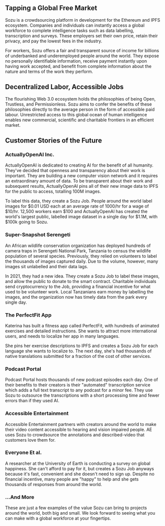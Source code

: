 ## Tapping a Global Free Market

Sozu is a crowdsourcing platform in development for the Ethereum and IPFS ecosystem. Companies and individuals can instantly access a global workforce to complete intelligence tasks such as data labelling, transcription and surveys. These employers set their own price, retain their privacy, and pay the lowest fees in the industry.

For workers, Sozu offers a fair and transparent source of income for billions of underbanked and underemployed people around the world. They expose no personally identifiable information, receive payment instantly upon having work accepted, and benefit from complete information about the nature and terms of the work they perform.


## Decentralized Labor, Accessible Jobs

The flourishing Web 3.0 ecosystem holds the philosophies of being Open, Trustless, and Permissionless. Sozu aims to confer the benefits of these philosophies directly to the average person in the form of accessible paid labour. Unrestricted access to this global ocean of human intelligence enables new commercial, scientific and charitable frontiers in an efficient market.


## Customer Stories of the Future

### ActuallyOpenAI Inc.

ActuallyOpenAI is dedicated to creating AI for the benefit of all humanity. They've decided that openness and transparency about their work is important. They are building a new computer vision network and it requires an extraordinary amount of data. To be transparent about their work and subsequent results, ActuallyOpenAI pins all of their new image data to IPFS for the public to access, totalling 100M images.

To label this data, they create a Sozu Job. People around the world label images for $0.01 USD each at an average rate of 1000/hr for a wage of $10/hr. 12,500 workers earn $100 and ActuallyOpenAI has created the world's largest public, labelled image dataset in a single day for $1.1M, with $100k going to Sozu.

### Super-Snapshot Serengeti

An African wildlife conservation organization has deployed hundreds of camera traps in Serengeti National Park, Tanzania to census the wildlife population of several species. Previously, they relied on volunteers to label the thousands of images captured daily. Due to the volume, however, many images sit unlabelled and their data lags.

In 2021, they had a new idea. They create a Sozu Job to label these images, and allow the public to donate to the smart contract. Charitable individuals send cryptocurrency to the Job, providing a financial incentive for what used to be volunteer work. Local Tanzanians earn money by labelling the images, and the organization now has timely data from the park every single day.

### The PerfectFit App

Katerina has built a fitness app called PerfectFit, with hundreds of animated exercises and detailed instructions. She wants to attract more international users, and needs to localize her app in many languages.

She pins her exercise descriptions to IPFS and creates a Sozu Job for each language she wants to localize to. The next day, she's had thousands of native translations submitted for a fraction of the cost of other services. 

### Podcast Portal

Podcast Portal hosts thousands of new podcast episodes each day. One of their benefits to their creators is their "automated" transcription service which adds a full text transcript to any podcast for a minor fee. They use Sozu to outsource the transcriptions with a short processing time and fewer errors than if they used AI.

### Accessible Entertainment

Accessible Entertainment partners with creators around the world to make their video content accessible to hearing and vision impaired people. AE uses Sozu to crowdsource the annotations and described-video that customers love them for.

### Everyone Et al.

A researcher at the University of Earth is conducting a survey on global happiness. She can't afford to pay for it, but creates a Sozu Job anyways because it's fast, convenient and she doesn't need to sign up. Despite no financial incentive, many people are "happy" to help and she gets thousands of responses from around the world.

### ...And More

These are just a few examples of the value Sozu can bring to projects around the world, both big and small. We look forward to seeing what you can make with a global workforce at your fingertips.
